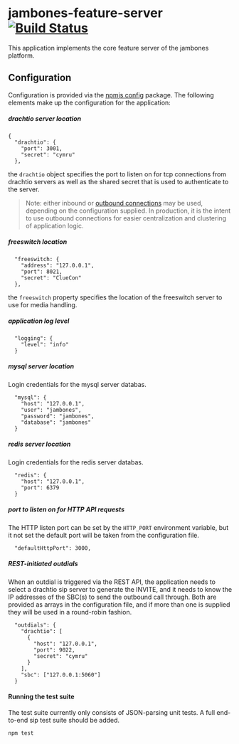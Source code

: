 # jambones-feature-server [![Build Status](https://secure.travis-ci.org/jambonz/jambones-feature-server.png)](http://travis-ci.org/jambonz/jambones-feature-server)

This application implements the core feature server of the jambones platform.

## Configuration

Configuration is provided via the [npmjs config](https://www.npmjs.com/package/config) package.  The following elements make up the configuration for the application:
##### drachtio server location
```
{
  "drachtio": {
    "port": 3001,
    "secret": "cymru"
  },
```
the `drachtio` object specifies the port to listen on for tcp connections from drachtio servers as well as the shared secret that is used to authenticate to the server.

> Note: either inbound or [outbound connections](https://drachtio.org/docs#outbound-connections) may be used, depending on the configuration supplied.  In production, it is the intent to use outbound connections for easier centralization and clustering of application logic.

##### freeswitch location
```
  "freeswitch: {
    "address": "127.0.0.1",
    "port": 8021,
    "secret": "ClueCon"
  },
```
the `freeswitch` property specifies the location of the freeswitch server to use for media handling.  

##### application log level
```
  "logging": {
    "level": "info"
  }
```
##### mysql server location
Login credentials for the mysql server databas.
```
  "mysql": {
    "host": "127.0.0.1",
    "user": "jambones",
    "password": "jambones",
    "database": "jambones"
  }
```
##### redis server location
Login credentials for the redis server databas.
```
  "redis": {
    "host": "127.0.0.1",
    "port": 6379
  }
```

##### port to listen on for HTTP API requests
The HTTP listen port can be set by the `HTTP_PORT` environment variable, but it not set the default port will be taken from the configuration file.

```
  "defaultHttpPort": 3000,
```

##### REST-initiated outdials
When an outdial is triggered via the REST API, the application needs to select a drachtio sip server to generate the INVITE, and it needs to know the IP addresses of the SBC(s) to send the outbound call through.  Both are provided as arrays in the configuration file, and if more than one is supplied they will be used in a round-robin fashion.

```
  "outdials": {
    "drachtio": [
      {
        "host": "127.0.0.1",
        "port": 9022,
        "secret": "cymru"
      }
    ],
    "sbc": ["127.0.0.1:5060"]
  }
```

#### Running the test suite
The test suite currently only consists of JSON-parsing unit tests.  A full end-to-end sip test suite should be added.
```
npm test
```
